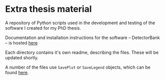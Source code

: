 # Extra thesis material

A repository of Python scripts used in the development and 
testing of the software I created for my PhD thesis.

Documentation and installation instructions for the software – DetectorBank – 
is hosted [here](https://github.com/keziah55/DetectorBank)

Each directory contains it's own readme, describing the files.
These will be updated shortly.

A number of the files use `SavePlot` or `SaveLegend` objects, which can 
be found [here](https://github.com/keziah55/save_plot).
